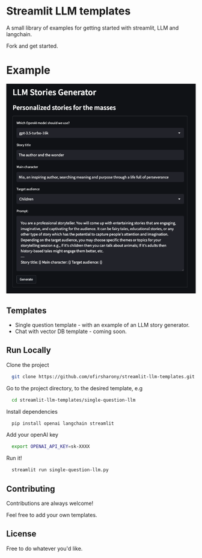 
# Streamlit LLM templates

A small library of examples for getting started with streamlit, LLM and langchain.

Fork and get started.

# Example

![Alt text](./resources/llm_stories_generator.png?raw=true "single question template")

## Templates

* Single question template - with an example of an LLM story generator.
* Chat with vector DB template - coming soon.
## Run Locally

Clone the project

```bash
  git clone https://github.com/ofirsharony/streamlit-llm-templates.git
```

Go to the project directory, to the desired template, e.g

```bash
  cd streamlit-llm-templates/single-question-llm
```

Install dependencies

```bash
  pip install openai langchain streamlit
```

Add your openAI key 
```bash
  export OPENAI_API_KEY=sk-XXXX
```

Run it!

```bash
  streamlit run single-question-llm.py
```

## Contributing

Contributions are always welcome!

Feel free to add your own templates.

## License

Free to do whatever you'd like.

